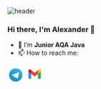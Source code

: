 ![header](https://capsule-render.vercel.app/api?type=waving&color=gradient&customColorList=10&height=160&section=header&text=Hi%20there!&fontAlignY=34&fontAlign=15&fontSize=52&animation=twinkling&fontColor=FFFFDD)

### Hi there, I'm Alexander 👋

- 🌱 I’m **Junior AQA Java**
- 📫 How to reach me:

<a href="https://t.me/SandroUnknown"><img width="37px" alt="Telegram" title="Telegram" src="media/logo/Telegram.svg"/></a>
<a href="mailto:SandroUnknown1991@gmail.com"><img width="40px" alt="Write me Email" title="Gmail" src="media/logo/Gmail.svg"/></a>





<!--
**SandroUnknown/SandroUnknown** is a ✨ _special_ ✨ repository because its `README.md` (this file) appears on your GitHub profile.

Here are some ideas to get you started:

- 🔭 I’m currently working on ...
- 🌱 I’m currently learning ...
- 👯 I’m looking to collaborate on ...
- 🤔 I’m looking for help with ...
- 💬 Ask me about ...
- 📫 How to reach me: ...
- 😄 Pronouns: ...
- ⚡ Fun fact: ...
-->
